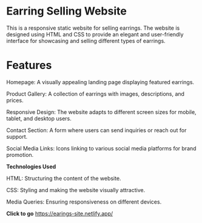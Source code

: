 # Earring Selling Website

This is a responsive static website for selling earrings. The website is designed using HTML and CSS to provide an elegant and user-friendly interface for showcasing and selling different types of earrings.

# Features

Homepage: A visually appealing landing page displaying featured earrings.

Product Gallery: A collection of earrings with images, descriptions, and prices.

Responsive Design: The website adapts to different screen sizes for mobile, tablet, and desktop users.

Contact Section: A form where users can send inquiries or reach out for support.

Social Media Links: Icons linking to various social media platforms for brand promotion.

**Technologies Used**

HTML: Structuring the content of the website.

CSS: Styling and making the website visually attractive.

Media Queries: Ensuring responsiveness on different devices.

**Click to go**
https://earings-site.netlify.app/
